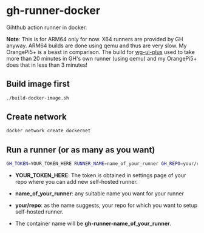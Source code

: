 # gh-runner-docker
Gihthub action runner in docker.

**Note**: This is for ARM64 only for now. X64 runners are provided by GH anyway. ARM64 builds are done using qemu and thus are very slow. My OrangePi5+ is a beast in comparison. The build for [wg-ui-plus](https://github.com/vijaygill/wg-ui-plus) used to take more than 20 minutes in GH's own runner (using qemu) and my OrangePi5+ does that in less than 3 minutes!

## Build image first
```bash
./build-docker-image.sh


```

## Create network
```bash
docker network create dockernet

```

## Run a runner (or as many as you want)
```bash
GH_TOKEN=YOUR_TOKEN_HERE RUNNER_NAME=name_of_your_runner GH_REPO=your/repo ./run-container.sh

```

* **YOUR_TOKEN_HERE**: The token is obtained in settings page of your repo where you can add new self-hosted runner.
* **name_of_your_runner**: any suitable name you want for your runner
* **your/repo**: as the name suggests, your repo for which you want to setup self-hosted runner.

* The container name will be **gh-runner-name_of_your_runner**.
